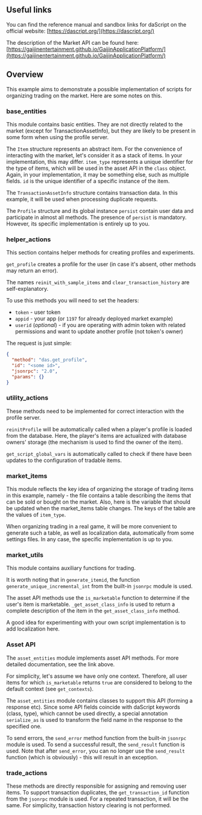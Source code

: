 ## Useful links

You can find the reference manual and sandbox links for daScript on the official website: [https://dascript.org/](https://dascript.org/)

The description of the Market API can be found here: [https://gaijinentertainment.github.io/GaijinApplicationPlatform/](https://gaijinentertainment.github.io/GaijinApplicationPlatform/)

## Overview

This example aims to demonstrate a possible implementation of scripts for organizing trading on the market. Here are some notes on this.

### base_entities

This module contains basic entities. They are not directly related to the market (except for TransactionAssetInfo), but they are likely to be present in some form when using the profile server.

The `Item` structure represents an abstract item. For the convenience of interacting with the market, let's consider it as a stack of items. In your implementation, this may differ. `item_type` represents a unique identifier for the type of items, which will be used in the asset API in the `class` object. Again, in your implementation, it may be something else, such as multiple fields. `id` is the unique identifier of a specific instance of the item.

The `TransactionAssetInfo` structure contains transaction data. In this example, it will be used when processing duplicate requests.

The `Profile` structure and its global instance `persist` contain user data and participate in almost all methods. The presence of `persist` is mandatory. However, its specific implementation is entirely up to you.

### helper_actions

This section contains helper methods for creating profiles and experiments.

`get_profile` creates a profile for the user (in case it's absent, other methods may return an error).

The names `reinit_with_sample_items` and `clear_transaction_history` are self-explanatory.

To use this methods you will need to set the headers:

- `token` - user token
- `appid` - your app (or `1197` for already deployed market example)
- `userid` (_optional_) - if you are operating with admin token with related permissions and want to update another profile (not token's owner)

The request is just simple:

```json
{
  "method": "das.get_profile",
  "id": "<some id>",
  "jsonrpc": "2.0",
  "params": {}
}
```

### utility_actions

These methods need to be implemented for correct interaction with the profile server.

`reinitProfile` will be automatically called when a player's profile is loaded from the database. Here, the player's items are actualized with database owners' storage (the mechanism is used to find the owner of the item).

`get_script_global_vars` is automatically called to check if there have been updates to the configuration of tradable items.

### market_items

This module reflects the key idea of organizing the storage of trading items in this example, namely - the file contains a table describing the items that can be sold or bought on the market. Also, here is the variable that should be updated when the market_items table changes. The keys of the table are the values of `item_type`.

When organizing trading in a real game, it will be more convenient to generate such a table, as well as localization data, automatically from some settings files. In any case, the specific implementation is up to you.

### market_utils

This module contains auxiliary functions for trading.

It is worth noting that in `generate_itemid`, the function `generate_unique_incremental_int` from the built-in `jsonrpc` module is used.

The asset API methods use the `is_marketable` function to determine if the user's item is marketable. `_get_asset_class_info` is used to return a complete description of the item in the `get_asset_class_info` method.

A good idea for experimenting with your own script implementation is to add localization here.

### Asset API

The `asset_entities` module implements asset API methods. For more detailed documentation, see the link above.

For simplicity, let's assume we have only one context. Therefore, all user items for which `is_marketable` returns `true` are considered to belong to the default context (see `get_contexts`).

The `asset_entities` module contains classes to support this API (forming a response etc). Since some API fields coincide with daScript keywords (class, type), which cannot be used directly, a special annotation `serialize_as` is used to transform the field name in the response to the specified one.

To send errors, the `send_error` method function from the built-in `jsonrpc` module is used. To send a successful result, the `send_result` function is used. Note that after `send_error`, you can no longer use the `send_result` function (which is obviously) - this will result in an exception.

### trade_actions

These methods are directly responsible for assigning and removing user items. To support transaction duplicates, the `get_transaction_id` function from the `jsonrpc` module is used. For a repeated transaction, it will be the same. For simplicity, transaction history clearing is not performed.
